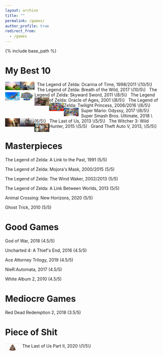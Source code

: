 ```yaml
---
layout: archive
title: ""
permalink: /games/
author_profile: true
redirect_from:
  - /games
---
```


{% include base_path %}


My Best 10
======

<img style="float: left;width:48px;height:27px;" src="/images/games/zelda_oot.jpg"> 
&nbsp;&nbsp;The Legend of Zelda: Ocarina of Time, 1998/2011 \(10/5\)

<img style="float: left;width:48px;height:27px;" src="/images/games/zelda_botw.jpg"> 
&nbsp;&nbsp;The Legend of Zelda: Breath of the Wild, 2017 \(10/5\)

<img style="float: left;width:48px;height:27px;" src="/images/games/zelda_ss.jpg"> 
&nbsp;&nbsp;The Legend of Zelda: Skyward Sword, 2011 \(8/5\)

<img style="float: left;width:48px;height:27px;" src="/images/games/zelda_ages.jpg"> 
&nbsp;&nbsp;The Legend of Zelda: Oracle of Ages, 2001 \(8/5\)

<img style="float: left;width:48px;height:27px;" src="/images/games/zelda_tp.jpg"> 
&nbsp;&nbsp;The Legend of Zelda: Twilight Princess, 2006/2016 \(6/5\)

<img style="float: left;width:48px;height:27px;" src="/images/games/mario_odyssey.jpg"> 
&nbsp;&nbsp;Super Mario: Odyssy, 2017 \(6/5\)

<img style="float: left;width:48px;height:27px;" src="/images/games/smash.jpg"> 
&nbsp;&nbsp;Super Smash Bros. Ultimate, 2018 \(6/5\)

<img style="float: left;width:48px;height:27px;" src="/images/games/tlou.jpg"> 
&nbsp;&nbsp;The Last of Us, 2013 \(5/5\)

<img style="float: left;width:48px;height:27px;" src="/images/games/wither3.jpg"> 
&nbsp;&nbsp;The Witcher 3: Wild Hunter, 2015 \(5/5)

<img style="float: left;width:48px;height:27px;" src="/images/games/gta5.jpg"> 
&nbsp;&nbsp;Grand Theft Auto V, 2013, \(5/5\)


Masterpieces
=====

The Legend of Zelda: A Link to the Past, 1991 \(5/5\)

The Legend of Zelda: Mojora's Mask, 2000/2015 \(5/5\)

The Legend of Zelda: The Wind Waker, 2002/2013 \(5/5\)

The Legend of Zelda: A Link Between Worlds, 2013 \(5/5\)

Animal Crossing: New Horizons, 2020 \(5/5\)

Ghost Trick, 2010 \(5/5\)

Good Games
=====

God of War, 2018 \(4.5/5\)

Uncharted 4: A Thief's End, 2016 \(4.5/5\)

Ace Attorney Trilogy, 2019 \(4.5/5\)

NieR:Automata, 2017 \(4.5/5\)

White Album 2, 2010 \(4.5/5\)


Mediocre Games
======

Red Dead Redemption 2, 2018 \(3.5/5\)

Piece of Shit
=====

<img style="float: left;width:48px;height:27px;" src="/images/games/tlou2.jpg"> 
&nbsp;&nbsp;The Last of Us Part II, 2020 \(1/5\)